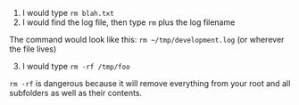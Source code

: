 1. I would type `rm blah.txt`
2. I would find the log file, then type `rm` plus the log filename

The command would look like this: `rm ~/tmp/development.log` (or wherever the file lives)

3. I would type `rm -rf /tmp/foo`

`rm -rf` is dangerous because it will remove everything from your root and all subfolders as well as their contents.
